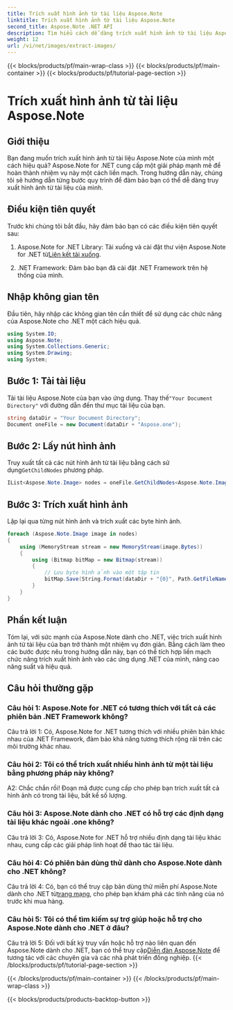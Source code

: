 ```yaml
---
title: Trích xuất hình ảnh từ tài liệu Aspose.Note
linktitle: Trích xuất hình ảnh từ tài liệu Aspose.Note
second_title: Aspose.Note .NET API
description: Tìm hiểu cách dễ dàng trích xuất hình ảnh từ tài liệu Aspose.Note bằng Aspose.Note for .NET. Nâng cao khả năng thao tác tài liệu của bạn với hướng dẫn toàn diện này.
weight: 12
url: /vi/net/images/extract-images/
---
```


{{< blocks/products/pf/main-wrap-class >}}
{{< blocks/products/pf/main-container >}}
{{< blocks/products/pf/tutorial-page-section >}}

# Trích xuất hình ảnh từ tài liệu Aspose.Note

## Giới thiệu

Bạn đang muốn trích xuất hình ảnh từ tài liệu Aspose.Note của mình một cách hiệu quả? Aspose.Note for .NET cung cấp một giải pháp mạnh mẽ để hoàn thành nhiệm vụ này một cách liền mạch. Trong hướng dẫn này, chúng tôi sẽ hướng dẫn từng bước quy trình để đảm bảo bạn có thể dễ dàng truy xuất hình ảnh từ tài liệu của mình.

## Điều kiện tiên quyết

Trước khi chúng tôi bắt đầu, hãy đảm bảo bạn có các điều kiện tiên quyết sau:

1.  Aspose.Note for .NET Library: Tải xuống và cài đặt thư viện Aspose.Note for .NET từ[Liên kết tải xuống](https://releases.aspose.com/note/net/).
   
2. .NET Framework: Đảm bảo bạn đã cài đặt .NET Framework trên hệ thống của mình.

## Nhập không gian tên

Đầu tiên, hãy nhập các không gian tên cần thiết để sử dụng các chức năng của Aspose.Note cho .NET một cách hiệu quả.

```csharp
using System.IO;
using Aspose.Note;
using System.Collections.Generic;
using System.Drawing;
using System;
```

## Bước 1: Tải tài liệu

 Tải tài liệu Aspose.Note của bạn vào ứng dụng. Thay thế`"Your Document Directory"` với đường dẫn đến thư mục tài liệu của bạn.

```csharp
string dataDir = "Your Document Directory";
Document oneFile = new Document(dataDir + "Aspose.one");
```

## Bước 2: Lấy nút hình ảnh

 Truy xuất tất cả các nút hình ảnh từ tài liệu bằng cách sử dụng`GetChildNodes` phương pháp.

```csharp
IList<Aspose.Note.Image> nodes = oneFile.GetChildNodes<Aspose.Note.Image>();
```

## Bước 3: Trích xuất hình ảnh

Lặp lại qua từng nút hình ảnh và trích xuất các byte hình ảnh.

```csharp
foreach (Aspose.Note.Image image in nodes)
{
    using (MemoryStream stream = new MemoryStream(image.Bytes))
    {
        using (Bitmap bitMap = new Bitmap(stream))
        {
            // Lưu byte hình ảnh vào một tập tin
            bitMap.Save(String.Format(dataDir + "{0}", Path.GetFileName(image.FileName)));
        }
    }
}
```

## Phần kết luận

Tóm lại, với sức mạnh của Aspose.Note dành cho .NET, việc trích xuất hình ảnh từ tài liệu của bạn trở thành một nhiệm vụ đơn giản. Bằng cách làm theo các bước được nêu trong hướng dẫn này, bạn có thể tích hợp liền mạch chức năng trích xuất hình ảnh vào các ứng dụng .NET của mình, nâng cao năng suất và hiệu quả.

## Câu hỏi thường gặp

### Câu hỏi 1: Aspose.Note for .NET có tương thích với tất cả các phiên bản .NET Framework không?

Câu trả lời 1: Có, Aspose.Note for .NET tương thích với nhiều phiên bản khác nhau của .NET Framework, đảm bảo khả năng tương thích rộng rãi trên các môi trường khác nhau.

### Câu hỏi 2: Tôi có thể trích xuất nhiều hình ảnh từ một tài liệu bằng phương pháp này không?

A2: Chắc chắn rồi! Đoạn mã được cung cấp cho phép bạn trích xuất tất cả hình ảnh có trong tài liệu, bất kể số lượng.

### Câu hỏi 3: Aspose.Note dành cho .NET có hỗ trợ các định dạng tài liệu khác ngoài .one không?

Câu trả lời 3: Có, Aspose.Note for .NET hỗ trợ nhiều định dạng tài liệu khác nhau, cung cấp các giải pháp linh hoạt để thao tác tài liệu.

### Câu hỏi 4: Có phiên bản dùng thử dành cho Aspose.Note dành cho .NET không?

 Câu trả lời 4: Có, bạn có thể truy cập bản dùng thử miễn phí Aspose.Note dành cho .NET từ[trang mạng](https://releases.aspose.com/), cho phép bạn khám phá các tính năng của nó trước khi mua hàng.

### Câu hỏi 5: Tôi có thể tìm kiếm sự trợ giúp hoặc hỗ trợ cho Aspose.Note dành cho .NET ở đâu?

 Câu trả lời 5: Đối với bất kỳ truy vấn hoặc hỗ trợ nào liên quan đến Aspose.Note dành cho .NET, bạn có thể truy cập[Diễn đàn Aspose.Note](https://forum.aspose.com/c/note/28) để tương tác với các chuyên gia và các nhà phát triển đồng nghiệp.
{{< /blocks/products/pf/tutorial-page-section >}}

{{< /blocks/products/pf/main-container >}}
{{< /blocks/products/pf/main-wrap-class >}}

{{< blocks/products/products-backtop-button >}}
